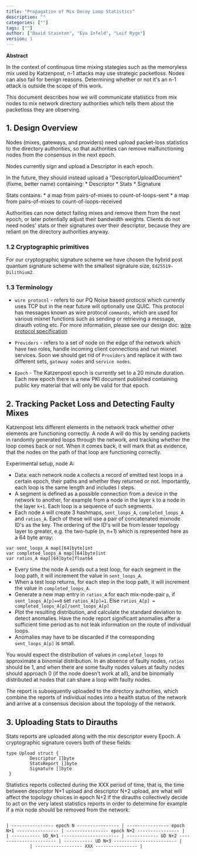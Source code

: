 ```yaml
---
title: "Propagation of Mix Decoy Loop Statistics"
description: ""
categories: [""]
tags: [""]
author: ["David Stainton", "Eva Infeld", "Leif Ryge"]
version: 1
---
```




**Abstract**

In the context of continuous time mixing stategies such
as the memoryless mix used by Katzenpost, n-1 attacks may use strategic
packetloss. Nodes can also fail for benign reasons.
Determining whether or not it's an n-1 attack is outside the scope
of this work.

This document describes how we will communicate statistics from mix nodes
to mix network directory authorities which tells them about the packetloss they are
observing.

## 1. Design Overview

Nodes (mixes, gateways, and providers) need upload packet-loss statistics to the directory authorities, so that authorities can remove malfunctioning nodes from the consensus in the next epoch.

Nodes currently sign and upload a Descriptor in each epoch.

In the future, they should instead upload a "DescriptorUploadDocument" (fixme, better name) containing:
    * Descriptor
    * Stats
    * Signature

Stats contains:
    * a map from pairs-of-mixes to count-of-loops-sent
    * a map from pairs-of-mixes to count-of-loops-received

Authorities can now detect failing mixes and remove them from the next epoch, or later potentially adjust their bandwidth weights. Clients do not need nodes' stats or their signatures over their descriptor, because they are reliant on the directory authorities anyway.


### 1.2 Cryptographic primitives

For our cryptographic signature scheme we have chosen the hybrid post quantum signature scheme with the smallest signature size, `Ed25519-Dilithium2`.

### 1.3 Terminology

- `wire protocol` - refers to our PQ Noise based protocol which currently uses TCP but in the
near future will optionally use QUIC. This protocol has messages known as wire protocol `commands`, which are
used for various mixnet functions such as sending or retrieving a message, dirauth voting etc.
For more information, please see our design doc: [wire protocol specification](https://github.com/katzenpost/katzenpost/blob/main/docs/specs/wire-protocol.md)

- `Providers` - refers to a set of node on the edge of the network which have two roles,
handle incoming client connections and run mixnet services. Soon we should get rid of `Providers`
and replace it with two different sets, `gateway nodes` and `service nodes`.

- `Epoch` - The Katzenpost epoch is currently set to a 20 minute duration. Each new epoch
there is a new PKI document published containing public key material that will only 
be valid for that epoch.



## 2. Tracking Packet Loss and Detecting Faulty Mixes

Katzenpost lets different elements in the network track whether other
elements are functioning correctly.  A node A will do this by sending
packets in randomly generated loops through the network, and tracking
whether the loop comes back or not. When it comes back, it will mark
that as evidence, that the nodes on the path of that loop are
functioning correctly.

Experimental setup, node A:

* Data: each network node `A` collects a record of emitted test loops
  in a certain epoch, their paths and whether they returned or
  not. Importantly, each loop is the same length and includes l steps.
* A segment is defined as a possible connection from a device in the
  network to another, for example from a node in the layer `k` to a
  node in the layer `k+1`. Each loop is a sequence of such segments.
* Each node `A` will create 3 hashmaps, `sent_loops_A`,
  `completed_loops_A` and `ratios_A`. Each of these will use
  a pair of concatenated mixnode ID's as the key. The ordering of
  the ID's will be from lesser topology layer to greater, e.g.
  the two-tuple (n, n+1) which is represented here as a 64 byte array:
```
var sent_loops_A map[[64]byte]int
var completed_loops_A map[[64]byte]int
var ratios_A map[[64]byte]float64
```
* Every time the node A sends out a test loop, for each segment in the
  loop path, it will increment the value in `sent_loops_A`.
* When a test loop returns, for each step in the loop path, it will
  increment the value in `completed_loops_A`.
* Generate a new map entry in `ratios_A` for each mix-node-pair `p`, if
  `sent_loops_A[p]==0` set `ratios_A[p]=1`. Else `ratios_A[p] =
  completed_loops_A[p]/sent_loops_A[p]`
* Plot the resulting distribution, and calculate the standard
  deviation to detect anomalies. Have the node report significant
  anomalies after a sufficient time period as to not leak information
  on the route of individual loops.
* Anomalies may have to be discarded if the corresponding
  `sent_loops_A[p]` is small.

You would expect the distribution of values in `completed_loops` to
approximate a binomial distribution. In an absence of faulty nodes,
`ratios` should be 1, and when there are some faulty nodes values at
faulty nodes should approach 0 (if the node doesn’t work at all), and
be binomially distributed at nodes that can share a loop with faulty
nodes.

The report is subsequently uploaded to the directory authorities,
which combine the reports of individual nodes into a health status of
the network and arrive at a consensus decision about the topology of
the network.




## 3. Uploading Stats to Dirauths

Stats reports are uploaded along with the mix descriptor every Epoch.
A cryptographic signature covers both of these fields:

```
type Upload struct {
         Descriptor []byte
         StatsReport []byte
         Signature []byte
 }
```


Statistics reports collected during the XXX period of time, that is,
the time between descriptor N+1 upload and descriptor N+2 upload, are
what will affect the topology choices in epoch N+2 if the dirauths
collectively decide to act on the very latest statistics reports in
order to determine for example if a mix node should be removed from
the network:


```

| ---------------- epoch N ---------------- | ---------------- epoch N+1 ---------------- | ---------------- epoch N+2 ---------------- |
| ----------- UD_N+1 ---------------------- | ------------ UD N+2 ----------------------- | ----------- UD N+3 ------------------------ |
         | ------------------ XXX ---------------- |
```



